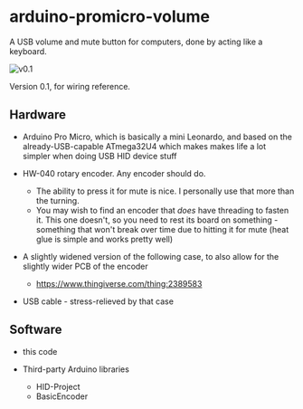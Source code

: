 # arduino-promicro-volume

A USB volume and mute button for computers, done by acting like a keyboard.


![v0.1](https://raw.githubusercontent.com/scarfboy/arduino-promicro-usb-volume/main/v0.1.JPG)

Version 0.1, for wiring reference.


## Hardware

* Arduino Pro Micro, which is basically a mini Leonardo, and based on the already-USB-capable ATmega32U4 which makes makes life a lot simpler when doing USB HID device stuff

* HW-040 rotary encoder. Any encoder should do. 
  * The ability to press it for mute is nice. I personally use that more than the turning.
  * You may wish to find an encoder that _does_ have threading to fasten it. This one doesn't, so you need to rest its board on something - something that won't break over time due to hitting it for mute (heat glue is simple and works pretty well)

* A slightly widened version of the following case, to also allow for the slightly wider PCB of the encoder
  * https://www.thingiverse.com/thing:2389583

* USB cable - stress-relieved by that case

## Software

* this code

* Third-party Arduino libraries 
  * HID-Project
  * BasicEncoder


